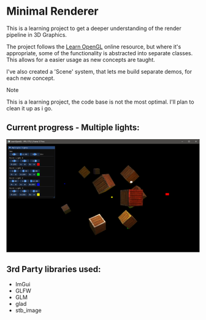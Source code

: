 # Minimal Renderer

This is a learning project to get a deeper understanding of the render pipeline in 3D Graphics.

The project follows the [Learn OpenGL](https://learnopengl.com/) online resource, but where it's appropriate, some of the functionality is abstracted into separate classes. This allows for a easier usage as new concepts are taught.

I've also created a 'Scene' system, that lets me build separate demos, for each new concept.

> [!NOTE]
> This is a learning project, the code base is not the most optimal. I'll plan to clean it up as i go.

## Current progress - Multiple lights:

![](screenshots/multiple_lights.png)

## 3rd Party libraries used:

- ImGui
- GLFW
- GLM
- glad
- stb_image
